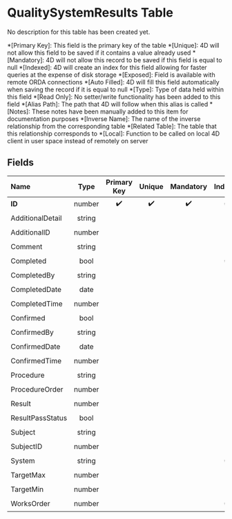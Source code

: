 ﻿# QualitySystemResults Table
No description for this table has been created yet.

*[Primary Key]: This field is the primary key of the table
*[Unique]: 4D will not allow this field to be saved if it contains a value already used
*[Mandatory]: 4D will not allow this record to be saved if this field is equal to null
*[Indexed]: 4D will create an index for this field allowing for faster queries at the expense of disk storage
*[Exposed]: Field is available with remote ORDA connections
*[Auto Filled]: 4D will fill this field automatically when saving the record if it is equal to null
*[Type]: Type of data held within this field
*[Read Only]: No setter/write functionality has been added to this field
*[Alias Path]: The path that 4D will follow when this alias is called
*[Notes]: These notes have been manually added to this item for documentation purposes
*[Inverse Name]: The name of the inverse relationship from the corresponding table
*[Related Table]: The table that this relationship corresponds to
*[Local]: Function to be called on local 4D client in user space instead of remotely on server
## Fields

|Name|Type|Primary Key|Unique|Mandatory|Indexed|Exposed|Auto Filled|Notes|
|:---|:---:|:---:|:---:|:---:|:---:|:---:|:---:|:---:|
|**ID**|number|✔️|✔️|✔️|✔️|✔️|✔️||
|AdditionalDetail|string|||||✔️|||
|AdditionalID|number|||||✔️|||
|Comment|string|||||✔️|||
|Completed|bool||||✔️|✔️|||
|CompletedBy|string|||||✔️|||
|CompletedDate|date|||||✔️|||
|CompletedTime|number|||||✔️|||
|Confirmed|bool|||||✔️|||
|ConfirmedBy|string|||||✔️|||
|ConfirmedDate|date|||||✔️|||
|ConfirmedTime|number|||||✔️|||
|Procedure|string|||||✔️|||
|ProcedureOrder|number|||||✔️|||
|Result|number|||||✔️|||
|ResultPassStatus|bool|||||✔️|||
|Subject|string|||||✔️|||
|SubjectID|number|||||✔️|||
|System|string||||✔️|✔️|||
|TargetMax|number|||||✔️|||
|TargetMin|number|||||✔️|||
|WorksOrder|number||||✔️|✔️|||